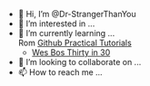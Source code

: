 - 👋 Hi, I’m @Dr-StrangerThanYou
- 👀 I’m interested in ...
- 🌱 I’m currently learning ...  
Rom [Github Practical Tutorials](https://github.com/practical-tutorials/project-based-learning)
  - [Wes Bos Thirty in 30](https://courses.wesbos.com/)
- 💞️ I’m looking to collaborate on ...
- 📫 How to reach me ...

<!---
Dr-StrangerThanYou/Dr-StrangerThanYou is a ✨ special ✨ repository because its `README.md` (this file) appears on your GitHub profile.
You can click the Preview link to take a look at your changes.
--->
